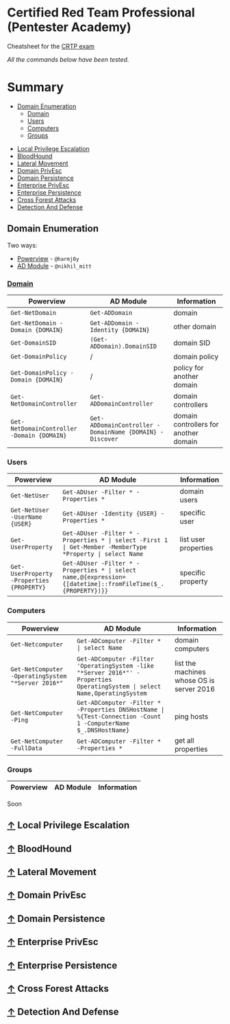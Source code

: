 # Certified Red Team Professional (Pentester Academy)

Cheatsheet for the [CRTP exam](https://www.pentesteracademy.com/activedirectorylab)

*All the commands below have been tested.*

# Summary

 - [Domain Enumeration](#-domain-enumeration)
   - [Domain](#-domain)
   - [Users](#-users)
   - [Computers](#-computers)
   - [Groups](#-groups)
 * [Local Privilege Escalation](#-local-privilege-escalation)
 * [BloodHound](#-bloodhound)
 * [Lateral Movement](#-lateral-movement)
 * [Domain PrivEsc](#-domain-privesc)
 * [Domain Persistence](#-domain-persistence)
 * [Enterprise PrivEsc](#-enterprise-privesc)
 * [Enterprise Persistence](#-enterprise-persistence)
 * [Cross Forest Attacks](#-cross-forest-attacks)
 * [Detection And Defense](#-detection-and-defense)

## [](#summary) Domain Enumeration

Two ways:
- [Powerview](https://github.com/PowerShellMafia/PowerSploit/blob/master/Recon/PowerView.ps1) - `@harmj0y`
- [AD Module](https://github.com/samratashok/ADModule) - `@nikhil_mitt`

### [Domain](#-domain)

| Powerview | AD Module | Information |
|-----------|-----------|-------------|
| `Get-NetDomain` | `Get-ADDomain` | domain |
| `Get-NetDomain -Domain {DOMAIN}` | `Get-ADDomain -Identity {DOMAIN}` | other domain |
| `Get-DomainSID` | `(Get-ADDomain).DomainSID` | domain SID |
| `Get-DomainPolicy` | / | domain policy |
| `Get-DomainPolicy -Domain {DOMAIN}` | / | policy for another domain |
| `Get-NetDomainController` | `Get-ADDomainController` | domain controllers |
| `Get-NetDomainController -Domain {DOMAIN}` | `Get-ADDomainController -DomainName {DOMAIN} -Discover` | domain controllers for another domain |

### [](#-users) Users

| Powerview | AD Module | Information |
|-----------|-----------|-------------|
| `Get-NetUser` | `Get-ADUser -Filter * -Properties *` | domain users |
| `Get-NetUser -UserName {USER}` | `Get-ADUser -Identity {USER} -Properties *` | specific user |
| `Get-UserProperty` | `Get-ADUser -Filter * -Properties * \| select -First 1 \| Get-Member -MemberType *Property \| select Name` | list user properties |
| `Get-UserProperty -Properties {PROPERTY}` | `Get-ADUser -Filter * -Properties * \| select name,@{expression={[datetime]::fromFileTime($_.{PROPERTY})}}` | specific property |

### [](#-computers) Computers

| Powerview | AD Module | Information |
|-----------|-----------|-------------|
| `Get-Netcomputer` | `Get-ADComputer -Filter * \| select Name` | domain computers |
| `Get-NetComputer -OperatingSystem "*Server 2016*"` | `Get-ADComputer -Filter 'OperatingSystem -like "*Server 2016*"' -Properties OperatingSystem \| select Name,OperatingSystem` | list the machines whose OS is server 2016 |
| `Get-NetComputer -Ping` | `Get-ADComputer -Filter * -Properties DNSHostName \| %{Test-Connection -Count 1 -ComputerName $_.DNSHostName}` | ping hosts |
| `Get-NetComputer -FullData` | `Get-ADComputer -Filter * -Properties *` | get all properties |

### [](#-groups) Groups

| Powerview | AD Module | Information |
|-----------|-----------|-------------|

Soon

## [↑](#table-of-contents) Local Privilege Escalation

## [↑](#table-of-contents) BloodHound

## [↑](#table-of-contents) Lateral Movement

## [↑](#table-of-contents) Domain PrivEsc

## [↑](#table-of-contents) Domain Persistence

## [↑](#table-of-contents) Enterprise PrivEsc

## [↑](#table-of-contents) Enterprise Persistence

## [↑](#table-of-contents) Cross Forest Attacks

## [↑](#table-of-contents) Detection And Defense

